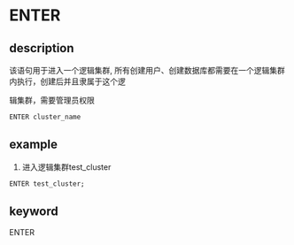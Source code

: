 # ENTER

## description

该语句用于进入一个逻辑集群, 所有创建用户、创建数据库都需要在一个逻辑集群内执行，创建后并且隶属于这个逻

辑集群，需要管理员权限

```sql
ENTER cluster_name
```

## example

1. 进入逻辑集群test_cluster

```sql
ENTER test_cluster;
```

## keyword

ENTER
